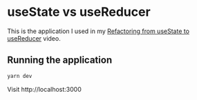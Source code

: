 # useState vs useReducer

This is the application I used in my [Refactoring from useState to useReducer](https://www.youtube.com/watch?v=_nbwqFlgTJA) video.

## Running the application

```bash
yarn dev
```

Visit http://localhost:3000
